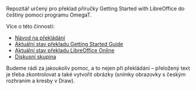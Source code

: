 Repozitář určený pro překlad příručky Getting Started with LibreOffice do češtiny pomocí programu OmegaT.

Více o této činnosti:
* [Návod na překládání](https://wiki.documentfoundation.org/CS/Documentation/UsingOmegaT)
* [Aktuální stav překladu Getting Started Guide](https://wiki.documentfoundation.org/CS/Documentation/GettingStarted)
* [Aktuální stav překladu LibreOffice Online](https://wiki.documentfoundation.org/CS/Documentation/LibreOfficeOnline)
* [Diskusní skupina](https://wiki.documentfoundation.org/Local_Mailing_Lists#Czech_.2F_.C4.8Ce.C5.A1tina)

Budeme rádi za jakoukoliv pomoc, a to nejen při překládání – přeložený text je třeba zkontrolovat a také vytvořit obrázky (snímky obrazovky s českým rozhraním a kresby v Draw).
